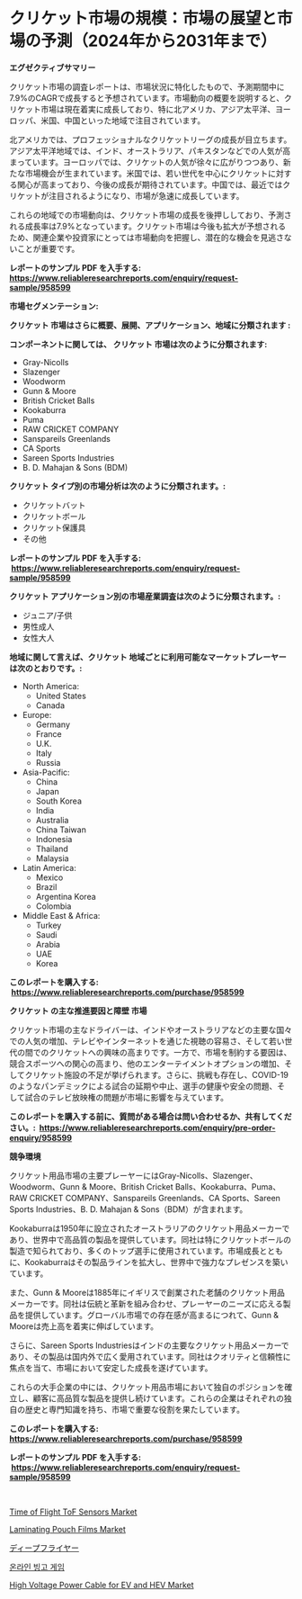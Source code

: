 <p><h1>クリケット市場の規模：市場の展望と市場の予測（2024年から2031年まで）</h1></p><p><strong>エグゼクティブサマリー</strong></p>
<p><p>クリケット市場の調査レポートは、市場状況に特化したもので、予測期間中に7.9%のCAGRで成長すると予想されています。市場動向の概要を説明すると、クリケット市場は現在着実に成長しており、特に北アメリカ、アジア太平洋、ヨーロッパ、米国、中国といった地域で注目されています。</p><p>北アメリカでは、プロフェッショナルなクリケットリーグの成長が目立ちます。アジア太平洋地域では、インド、オーストラリア、パキスタンなどでの人気が高まっています。ヨーロッパでは、クリケットの人気が徐々に広がりつつあり、新たな市場機会が生まれています。米国では、若い世代を中心にクリケットに対する関心が高まっており、今後の成長が期待されています。中国では、最近ではクリケットが注目されるようになり、市場が急速に成長しています。</p><p>これらの地域での市場動向は、クリケット市場の成長を後押ししており、予測される成長率は7.9%となっています。クリケット市場は今後も拡大が予想されるため、関連企業や投資家にとっては市場動向を把握し、潜在的な機会を見逃さないことが重要です。</p></p>
<p><strong>レポートのサンプル PDF を入手する: <a href="https://www.reliableresearchreports.com/enquiry/request-sample/958599">https://www.reliableresearchreports.com/enquiry/request-sample/958599</a></strong></p>
<p><strong>市場セグメンテーション:</strong></p>
<p><strong> クリケット 市場はさらに概要、展開、アプリケーション、地域に分類されます :</strong></p>
<p><strong>コンポーネントに関しては、 クリケット 市場は次のように分類されます: &nbsp;</strong></p>
<p><ul><li>Gray-Nicolls</li><li>Slazenger</li><li>Woodworm</li><li>Gunn & Moore</li><li>British Cricket Balls</li><li>Kookaburra</li><li>Puma</li><li>RAW CRICKET COMPANY</li><li>Sanspareils Greenlands</li><li>CA Sports</li><li>Sareen Sports Industries</li><li>B. D. Mahajan & Sons (BDM)</li></ul></p>
<p><strong> クリケット タイプ別の市場分析は次のように分類されます。:</strong></p>
<p><ul><li>クリケットバット</li><li>クリケットボール</li><li>クリケット保護具</li><li>その他</li></ul></p>
<p><strong>レポートのサンプル PDF を入手する: &nbsp;<a href="https://www.reliableresearchreports.com/enquiry/request-sample/958599">https://www.reliableresearchreports.com/enquiry/request-sample/958599</a></strong></p>
<p><strong> クリケット アプリケーション別の市場産業調査は次のように分類されます。:</strong></p>
<p><ul><li>ジュニア/子供</li><li>男性成人</li><li>女性大人</li></ul></p>
<p><strong>地域に関して言えば、クリケット 地域ごとに利用可能なマーケットプレーヤーは次のとおりです。:</strong></p>
<p><ul>
    <li>
        North America:
        <ul>
            <li>United States</li>
            <li>Canada</li>
        </ul>
    </li>
    <li>
        Europe:
        <ul>
            <li>Germany</li>
            <li>France</li>
            <li>U.K.</li>
            <li>Italy</li>
            <li>Russia</li>
        </ul>
    </li>
    <li>
        Asia-Pacific:
        <ul>
            <li>China</li>
            <li>Japan</li>
            <li>South Korea</li>
            <li>India</li>
            <li>Australia</li>
            <li>China Taiwan</li>
            <li>Indonesia</li>
            <li>Thailand</li>
            <li>Malaysia</li>
        </ul>
    </li>
    <li>
        Latin America:
        <ul>
            <li>Mexico</li>
            <li>Brazil</li>
            <li>Argentina Korea</li>
            <li>Colombia</li>
        </ul>
    </li>
    <li>
        Middle East & Africa:
        <ul>
            <li>Turkey</li>
            <li>Saudi</li>
            <li>Arabia</li>
            <li>UAE</li>
            <li>Korea</li>
        </ul>
    </li>
    </ul></p>
<p><strong>このレポートを購入する: &nbsp;<a href="https://www.reliableresearchreports.com/purchase/958599">https://www.reliableresearchreports.com/purchase/958599</a></strong></p>
<p><strong>クリケット の主な推進要因と障壁 市場</strong></p>
<p><p>クリケット市場の主なドライバーは、インドやオーストラリアなどの主要な国々での人気の増加、テレビやインターネットを通じた視聴の容易さ、そして若い世代の間でのクリケットへの興味の高まりです。一方で、市場を制約する要因は、競合スポーツへの関心の高まり、他のエンターテイメントオプションの増加、そしてクリケット施設の不足が挙げられます。さらに、挑戦も存在し、COVID-19のようなパンデミックによる試合の延期や中止、選手の健康や安全の問題、そして試合のテレビ放映権の問題が市場に影響を与えています。</p></p>
<p><strong>このレポートを購入する前に、質問がある場合は問い合わせるか、共有してください。:&nbsp; <a href="https://www.reliableresearchreports.com/enquiry/pre-order-enquiry/958599">https://www.reliableresearchreports.com/enquiry/pre-order-enquiry/958599</a></strong></p>
<p><strong>競争環境</strong></p>
<p><p>クリケット用品市場の主要プレーヤーにはGray-Nicolls、Slazenger、Woodworm、Gunn & Moore、British Cricket Balls、Kookaburra、Puma、RAW CRICKET COMPANY、Sanspareils Greenlands、CA Sports、Sareen Sports Industries、B. D. Mahajan & Sons（BDM）が含まれます。</p><p>Kookaburraは1950年に設立されたオーストラリアのクリケット用品メーカーであり、世界中で高品質の製品を提供しています。同社は特にクリケットボールの製造で知られており、多くのトップ選手に使用されています。市場成長とともに、Kookaburraはその製品ラインを拡大し、世界中で強力なプレゼンスを築いています。</p><p>また、Gunn & Mooreは1885年にイギリスで創業された老舗のクリケット用品メーカーです。同社は伝統と革新を組み合わせ、プレーヤーのニーズに応える製品を提供しています。グローバル市場での存在感が高まるにつれて、Gunn & Mooreは売上高を着実に伸ばしています。</p><p>さらに、Sareen Sports Industriesはインドの主要なクリケット用品メーカーであり、その製品は国内外で広く愛用されています。同社はクオリティと信頼性に焦点を当て、市場において安定した成長を遂げています。</p><p>これらの大手企業の中には、クリケット用品市場において独自のポジションを確立し、顧客に高品質な製品を提供し続けています。これらの企業はそれぞれの独自の歴史と専門知識を持ち、市場で重要な役割を果たしています。</p></p>
<p><strong>このレポートを購入する: &nbsp; <a href="https://www.reliableresearchreports.com/purchase/958599">https://www.reliableresearchreports.com/purchase/958599</a></strong></p>
<p><strong>レポートのサンプル PDF を入手する: &nbsp;<a href="https://www.reliableresearchreports.com/enquiry/request-sample/958599">https://www.reliableresearchreports.com/enquiry/request-sample/958599</a></strong><strong></strong></p>
<p>&nbsp;</p>
<p><p><a href="https://github.com/wwwkeltoum/Market-Research-Report-List-2/blob/main/time-of-flight-tof-sensors-market.md">Time of Flight ToF Sensors Market</a></p><p><a href="https://cat-emmental-94b.notion.site/Laminating-Pouch-Films-Market-Research-Report-Provides-thorough-Industry-Overview-which-offers-an-I-c34c3efd97d94b919ae3aba66cc9b7a5">Laminating Pouch Films Market</a></p><p><a href="https://github.com/pepo3k/Market-Research-Report-List-1/blob/main/555675515558.md">ディープフライヤー</a></p><p><a href="https://github.com/FelipeGrrady654556/Market-Research-Report-List-1/blob/main/246752714316.md">온라인 빙고 게임</a></p><p><a href="https://issuu.com/reportprime-2/docs/high-voltage-power-cable-for-ev-and-hev-market-siz">High Voltage Power Cable for EV and HEV Market</a></p></p>